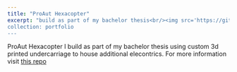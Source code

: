 ```yaml
---
title: "ProAut Hexacopter"
excerpt: "build as part of my bachelor thesis<br/><img src='https://github.com/TriPed-Robot/TriPed-Robot.github.io/blob/master/triped.png'>
collection: portfolio
---
```


ProAut Hexacopter I build as part of my bachelor thesis using custom 3d printed undercarriage to house additional elecontrics.
For more information visit [this repo](https://github.com/liquidcronos/optical-stabilisation)
